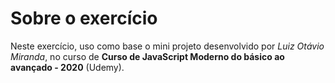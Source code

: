 # Sobre o exercício

Neste exercício, uso como base o mini projeto desenvolvido por *Luiz Otávio Miranda*, no curso de **Curso de JavaScript Moderno do básico ao avançado - 2020** (Udemy).

